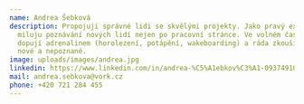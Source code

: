 ```yaml
---
name: Andrea Šebková
description: Propojuji správné lidi se skvělými projekty. Jako pravý extrovert
  miluju poznávání nových lidí nejen po pracovní stránce. Ve volném čase se
  dopuji adrenalinem (horolezení, potápění, wakeboarding) a ráda zkouším vše
  nové a nepoznané.
image: uploads/images/andrea.jpg
linkedin: https://www.linkedin.com/in/andrea-%C5%A1ebkov%C3%A1-09374910b/
mail: andrea.sebkova@vork.cz
phone: +420 721 284 455
---
```

